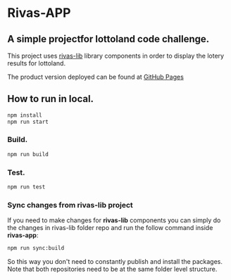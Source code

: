 # Rivas-APP

## A simple projectfor lottoland code challenge.

This project uses [rivas-lib](https://github.com/Tonetete/rivas-lib) library components in order to display the lotery results for lottoland.

The product version deployed can be found at [GitHub Pages](https://tonetete.github.io/rivas-app/)

## How to run in local.

```sh
npm install
npm run start
```

### Build.

```sh
npm run build
```

### Test.

```sh
npm run test
```

### Sync changes from rivas-lib project

If you need to make changes for **rivas-lib** components you can simply do the changes in rivas-lib folder repo and run the follow command inside **rivas-app**:

```sh
npm run sync:build
```

So this way you don't need to constantly publish and install the packages. Note that both repositories need to be at the same folder level structure.

